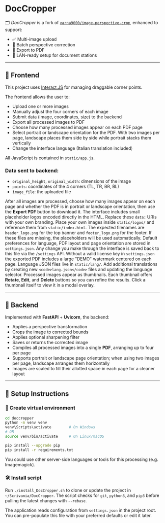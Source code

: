 # DocCropper

🗂️ *DocCropper* is a fork of [`varna9000/image-perspective-crop`](https://github.com/varna9000/image-perspective-crop), enhanced to support:

- ✅ Multi-image upload
- 📐 Batch perspective correction
- 📄 Export to PDF
- 🧰 LAN-ready setup for document stations

---

## 🔧 Frontend

This project uses [Interact.JS](https://github.com/taye/interact.js) for managing draggable corner points.

The frontend allows the user to:
- Upload one or more images
- Manually adjust the four corners of each image
- Submit data (image, coordinates, size) to the backend
- Export all processed images to PDF
- Choose how many processed images appear on each PDF page
- Select portrait or landscape orientation for the PDF. With two images per page, landscape places them side by side while portrait stacks them vertically
- Change the interface language (Italian translation included)

All JavaScript is contained in `static/app.js`.

### Data sent to backend:
- `original_height`, `original_width`: dimensions of the image
- `points`: coordinates of the 4 corners (TL, TR, BR, BL)
- `image_file`: the uploaded file

After all images are processed, choose how many images appear on each page and whether the PDF is in portrait or landscape orientation, then use the **Export PDF** button to download it.
The interface includes small placeholder logos encoded directly in the HTML. Replace these `data:` URIs with your own branding. Place your own images inside `static/logos/` and reference them from `static/index.html`.
The expected filenames are `header_logo.png` for the top banner and `footer_logo.png` for the footer. If these files are missing, the placeholders will be used automatically.
Default preferences for language, PDF layout and page orientation are stored in `settings.json`. Any change you make through the interface is saved back to this file via the `/settings` API.
Without a valid license key in `settings.json` the exported PDF includes a large "DEMO" watermark centered on each page.
Language JSON files live in `static/lang/`. Add additional translations by creating new `<code>lang.json</code>` files and updating the language selector.
Processed images appear as thumbnails. Each thumbnail offers **Rotate**, **Edit**, and **Delete** buttons so you can refine the results. Click a thumbnail itself to view it in a modal overlay.

---

## 🐍 Backend

Implemented with **FastAPI** + **Uvicorn**, the backend:

- Applies a perspective transformation
- Crops the image to corrected bounds
- Applies optional sharpening filter
- Saves or returns the corrected image
- Compiles all processed images into a single **PDF**, arranging up to four per page
- Supports portrait or landscape page orientation; when using two images per page, landscape arranges them horizontally
- Images are scaled to fill their allotted space in each page for a cleaner layout

---

## 🚀 Setup Instructions

### 🧱 Create virtual environment

```bash
cd doccropper
python -m venv venv
venv\Scripts\activate        # On Windows
# OR
source venv/bin/activate     # On Linux/macOS

pip install --upgrade pip
pip install -r requirements.txt
```

You could use other server-side languages or tools for this processing (e.g. Imagemagick).

### 🛠 Install script

Run `./install_DocCropper.sh` to clone or update the project in `~/Scrivania/DocCropper`. The script checks for `git`, `python3`, and `pip3` before pulling the latest changes with `--rebase`.

The application reads configuration from `settings.json` in the project root. You can pre-populate this file with your preferred defaults or edit it later.

